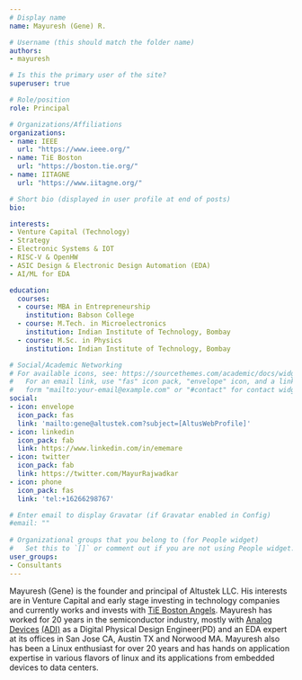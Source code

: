 ```yaml
---
# Display name
name: Mayuresh (Gene) R.

# Username (this should match the folder name)
authors:
- mayuresh

# Is this the primary user of the site?
superuser: true

# Role/position
role: Principal

# Organizations/Affiliations
organizations:
- name: IEEE
  url: "https://www.ieee.org/"
- name: TiE Boston
  url: "https://boston.tie.org/"
- name: IITAGNE
  url: "https://www.iitagne.org/"

# Short bio (displayed in user profile at end of posts)
bio: 

interests:
- Venture Capital (Technology) 
- Strategy 
- Electronic Systems & IOT
- RISC-V & OpenHW
- ASIC Design & Electronic Design Automation (EDA)
- AI/ML for EDA

education:
  courses:
  - course: MBA in Entrepreneurship
    institution: Babson College 
  - course: M.Tech. in Microelectronics
    institution: Indian Institute of Technology, Bombay
  - course: M.Sc. in Physics
    institution: Indian Institute of Technology, Bombay

# Social/Academic Networking
# For available icons, see: https://sourcethemes.com/academic/docs/widgets/#icons
#   For an email link, use "fas" icon pack, "envelope" icon, and a link in the
#   form "mailto:your-email@example.com" or "#contact" for contact widget.
social:
- icon: envelope
  icon_pack: fas
  link: 'mailto:gene@altustek.com?subject=[AltusWebProfile]'
- icon: linkedin
  icon_pack: fab
  link: https://www.linkedin.com/in/ememare
- icon: twitter
  icon_pack: fab
  link: https://twitter.com/MayurRajwadkar
- icon: phone
  icon_pack: fas
  link: 'tel:+16266298767'

# Enter email to display Gravatar (if Gravatar enabled in Config)
#email: ""
  
# Organizational groups that you belong to (for People widget)
#   Set this to `[]` or comment out if you are not using People widget.  
user_groups:
- Consultants
---
```


Mayuresh (Gene) is the founder and principal of Altustek LLC. His interests are in Venture Capital and early stage investing in technology companies and currently works and invests with [TiE Boston Angels](https://boston.tie.org/tiebostonangels/). 
Mayuresh has worked for 20 years in the semiconductor industry, mostly with [Analog Devices](https://www.analog.com) [(ADI)](https://finance.yahoo.com/quote/ADI/) as a Digital Physical Design Engineer(PD) and an EDA expert at its offices in San Jose CA, Austin TX and Norwood MA. Mayuresh also has been a Linux enthusiast for over 20 years and has hands on application expertise in various flavors of linux and its applications from embedded devices to data centers.  
